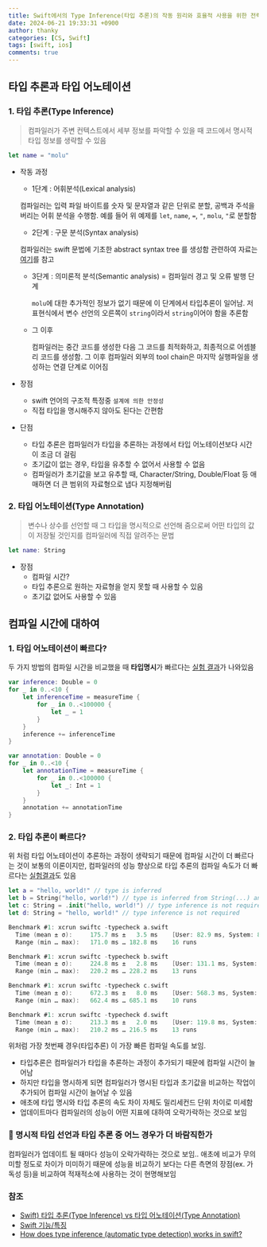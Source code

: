 ```yaml
---
title: Swift에서의 Type Inference(타입 추론)의 작동 원리와 효율적 사용을 위한 전략
date: 2024-06-21 19:33:31 +0900
author: thanky
categories: [CS, Swift]
tags: [swift, ios] 
comments: true
---
```


## 타입 추론과 타입 어노테이션
### 1. 타입 추론(Type Inference)

> 컴파일러가 주변 컨텍스트에서 세부 정보를 파악할 수 있을 때 코드에서 명시적 타입 정보를 생략할 수 있음

```swift
let name = "molu"
```
- 작동 과정
  - 1단계 : 어휘분석(Lexical analysis)
  
   컴파일러는 입력 파일 바이트를 숫자 및 문자열과 같은 단위로 분할, 공백과 주석을 버리는 어휘 분석을 수행함. 예를 들어 위 예제를 `let`, `name`, `=`, `"`, `molu`, `"`로 분할함

  - 2단계 : 구문 분석(Syntax analysis)
  
   컴파일러는 swift 문법에 기초한 abstract syntax tree 를 생성함
   관련하여 자료는 [여기](https://quickbirdstudios.com/blog/abstract-syntax-tree-kotlin-swift/)를 참고

  - 3단계 : 의미론적 분석(Semantic analysis) = 컴파일러 경고 및 오류 발행 단계
  
    `molu`에 대한 추가적인 정보가 없기 때문에 이 단계에서 타입추론이 일어남. 저 표현식에서 변수 선언의 오른쪽이 `string`이라서 `string`이어야 함을 추론함

  - 그 이후
    
    컴파일러는 중간 코드를 생성한 다음 그 코드를 최적화하고, 최종적으로 어셈블리 코드를 생성함. 그 이후 컴파일러 외부의 tool chain은 마지막 실행파일을 생성하는 연결 단계로 이어짐

- 장점
  - swift 언어의 구조적 특정중 `설계에 의한 안정성`
  - 직접 타입을 명시해주지 않아도 된다는 간편함

- 단점
  -  타입 추론은 컴파일러가 타입을 추론하는 과정에서 타입 어노테이션보다 시간이 조금 더 걸림
  - 초기값이 없는 경우, 타입을 유추할 수 없어서 사용할 수 없음
  - 컴파일러가 초기값을 보고 유추할 때, Character/String, Double/Float 등 애매하면 더 큰 범위의 자료형으로 냅다 지정해버림
  
### 2. 타입 어노테이션(Type Annotation)
> 변수나 상수를 선언할 때 그 타입을 명시적으로 선언해 줌으로써 어떤 타입의 값이 저장될 것인지를 컴파일러에 직접 알려주는 문법

```swift
let name: String
```

- 장점
  - 컴파일 시간?
  - 타입 추론으로 원하는 자료형을 얻지 못할 때 사용할 수 있음
  - 초기값 없어도 사용할 수 있음

## 컴파일 시간에 대하여

### 1. 타입 어노테이션이 빠르다?
 두 가지 방법의 컴파일 시간을 비교했을 때 **타입명시**가 빠르다는 [실험 결과](https://jeong9216.tistory.com/518)가 나와있음

```swift
var inference: Double = 0
for _ in 0..<10 {
    let inferenceTime = measureTime {
        for _ in 0..<100000 {
            let _ = 1
        }
    }
    inference += inferenceTime
}

var annotation: Double = 0
for _ in 0..<10 {
    let annotationTime = measureTime {
        for _ in 0..<100000 {
            let _: Int = 1
        }
    }
    annotation += annotationTime
}
```

### 2. 타입 추론이 빠르다?
 위 처럼 타입 어노테이션이 추론하는 과정이 생략되기 때문에 컴파일 시간이 더 빠르다는 것이 보통의 이론이지만, 컴파일러의 성능 향상으로 타입 추론의 컴파일 속도가 더 빠르다는 [실험결과](https://forums.swift.org/t/regarding-swift-type-inference-compile-time-performance/49748)도 있음

```swift
let a = "hello, world!" // type is inferred
let b = String("hello, world!") // type is inferred from String(...) and then passed to the root (the constant b)
let c: String = .init("hello, world!") // type inference is not required
let d: String = "hello, world!" // type inference is not required
```

```swift
Benchmark #1: xcrun swiftc -typecheck a.swift
  Time (mean ± σ):     175.7 ms ±   3.5 ms    [User: 82.9 ms, System: 81.9 ms]
  Range (min … max):   171.0 ms … 182.8 ms    16 runs

Benchmark #1: xcrun swiftc -typecheck b.swift
  Time (mean ± σ):     224.8 ms ±   2.8 ms    [User: 131.1 ms, System: 81.7 ms]
  Range (min … max):   220.2 ms … 228.2 ms    13 runs

Benchmark #1: xcrun swiftc -typecheck c.swift
  Time (mean ± σ):     672.3 ms ±   8.0 ms    [User: 568.3 ms, System: 93.7 ms]
  Range (min … max):   662.4 ms … 685.1 ms    10 runs

Benchmark #1: xcrun swiftc -typecheck d.swift
  Time (mean ± σ):     213.3 ms ±   2.0 ms    [User: 119.8 ms, System: 81.6 ms]
  Range (min … max):   210.2 ms … 216.5 ms    13 runs
```

위처럼 가장 첫번째 경우(타입추론) 이 가장 빠른 컴파일 속도를 보임.

- 타입추론은 컴파일러가 타입을 추론하는 과정이 추가되기 때문에 컴파일 시간이 늘어남
- 하지만 타입을 명시하게 되면 컴파일러가 명시된 타입과 초기값을 비교하는 작업이 추가되어 컴파일 시간이 늘어날 수 있음
- 애초에 타입 명시와 타입 추론의 속도 차이 자체도 밀리세컨드 단위 차이로 미세함
- 업데이트마다 컴파일러의 성능이 어떤 지표에 대하여 오락가락하는 것으로 보임

### 🤔 명시적 타입 선언과 타입 추론 중 어느 경우가 더 바람직한가
 컴파일러가 업데이트 될 때마다 성능이 오락가락하는 것으로 보임.. 애초에 비교가 무의미할 정도로 차이가 미미하기 때문에 성능을 비교하기 보다는 다른 측면의 장점(ex. 가독성 등)을 비교하여 적재적소에 사용하는 것이 현명해보임

### 참조
- [Swift) 타입 추론(Type Inference) vs 타입 어노테이션(Type Annotation)](https://babbab2.tistory.com/14)
- [Swift 기능/특징](https://sheep1sik.tistory.com/10)
- [How does type inference (automatic type detection) works in swift?](https://stackoverflow.com/questions/28779843/how-does-type-inference-automatic-type-detection-works-in-swift)